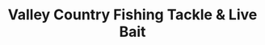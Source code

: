 ---
title: "Valley Country Fishing Tackle & Live Bait"
url: /aurora/valley-country-fishing-tackle-and-live-bait/
shop: fishing
---